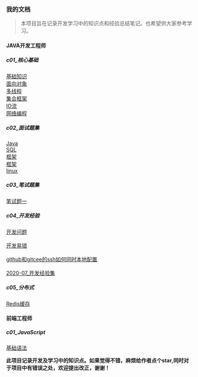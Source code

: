 ### 我的文档   
>本项目旨在记录开发学习中的知识点和经验总结笔记。也希望供大家参考学习。

#### JAVA开发工程师      

##### c01_核心基础      
[基础知识](note/JAVA开发工程师/c01_核心基础/基础.txt)<br/> 
[面向对象](note/JAVA开发工程师/c01_核心基础/面向对象.txt)<br/> 
[多线程](note/JAVA开发工程师/c01_核心基础/多线程.txt)<br/> 
[集合框架](note/JAVA开发工程师/c01_核心基础/集合框架.txt)<br/> 
[IO流](note/JAVA开发工程师/c01_核心基础/IO流.txt)<br/> 
[网络编程](note/JAVA开发工程师/c01_核心基础/网络编程.txt)<br/> 

##### c02_面试题集          
[Java](note/JAVA开发工程师/c02_面试题集/01_interview_java.txt)<br/> 
[SQL](note/JAVA开发工程师/c02_面试题集/02_iterview_sql.txt)<br/> 
[框架](note/JAVA开发工程师/c02_面试题集/03_interview_frame.txt)<br/> 
[框架](note/JAVA开发工程师/c02_面试题集/03_interview_frame.md)<br/> 
[linux](note/JAVA开发工程师/c02_面试题集/04_interview_linux.txt)<br/> 


##### c03_笔试题集         
[笔试题一](note/JAVA开发工程师/c03_笔试题集/written_exam_01.md)<br/>

##### c04_开发经验      
[开发问题](note/JAVA开发工程师/c04_开发经验/01_开发问题.md)<br/>        
[开发易错](note/JAVA开发工程师/c04_开发经验/02_开发易错.txt)<br/>        
[github和gitcee的ssh如何同时本地配置](note/JAVA开发工程师/c04_开发经验/03_github和gitcee的ssh如何同时本地配置.md)<br/>        
[2020-07_开发经验集](note/JAVA开发工程师/c04_开发经验/2020-07_开发经验集.md)<br/>        

##### c05_分布式 
[Redis缓存](note/JAVA开发工程师/c05_分布式/01_redis.md)<br/>

#### 前端工程师      

##### c01_JavaScript     
[基础语法](note/前端工程师/c01_JavaScript/01_JS基础语法.md)<br/> 

<b>此项目记录开发及学习中的知识点。如果觉得不错，麻烦给作者点个star,同时对于项目中有错误之处，欢迎提出改正，谢谢！</b><br/>